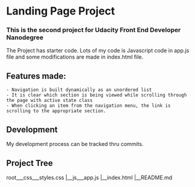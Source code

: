 # Landing Page Project
### This is the second project for Udacity Front End Developer Nanodegree
The Project has starter code. Lots of my code is Javascript code in app.js file and some modifications are made in index.html file.

## Features made:
    - Navigation is built dynamically as an unordered list
    - It is clear which section is being viewed while scrolling through the page with active state class
    - When clicking an item from the navigation menu, the link is scrolling to the appropriate section.

## Development
My development process can be tracked thru commits.

## Project Tree
root___css___styles.css
    |__js___app.js
    |__index.html
    |__README.md
